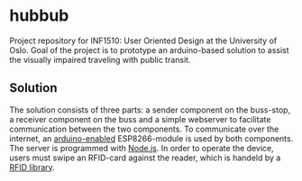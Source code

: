 # hubbub
Project repository for INF1510: User Oriented Design at the University of Oslo.
Goal of the project is to prototype an arduino-based solution to assist the visually impaired traveling with public transit.

## Solution
The solution consists of three parts: a sender component on the buss-stop, a receiver component on the buss and a simple webserver to facilitate communication between the two components.
To communicate over the internet, an [arduino-enabled](https://github.com/esp8266/Arduino) ESP8266-module is used by both components. The server is programmed with [Node.js](https://nodejs.org/en/).
In order to operate the device, users must swipe an RFID-card against the reader, which is handeld by a [RFID library](https://github.com/miguelbalboa/rfid).
